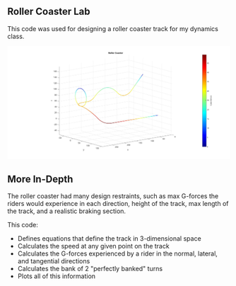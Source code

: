 Roller Coaster Lab
------

This code was used for designing a roller coaster track for my dynamics class.

![Alt text](/roller_coaster_track.jpg?raw=true "Roller Coaster Design")


More In-Depth
------

The roller coaster had many design restraints, such as max G-forces the riders would experience in each direction, height of the track, max length of the track, and a realistic braking section.

This code:
* Defines equations that define the track in 3-dimensional space
* Calculates the speed at any given point on the track
* Calculates the G-forces experienced by a rider in the normal, lateral, and tangential directions
* Calculates the bank of 2 "perfectly banked" turns
* Plots all of this information
